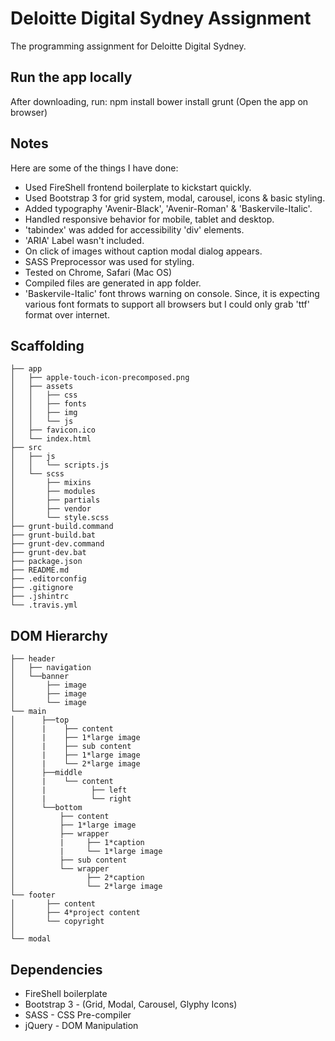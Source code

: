 # Deloitte Digital Sydney Assignment

The programming assignment for Deloitte Digital Sydney.

## Run the app locally

After downloading, run:
	npm install
  bower install
  grunt (Open the app on browser)

## Notes

Here are some of the things I have done:

* Used FireShell frontend boilerplate to kickstart quickly.
* Used Bootstrap 3 for grid system, modal, carousel, icons & basic styling.
* Added typography 'Avenir-Black', 'Avenir-Roman' & 'Baskervile-Italic'.
* Handled responsive behavior for mobile, tablet and desktop.
* 'tabindex' was added for accessibility 'div' elements.
* 'ARIA' Label wasn't included.
* On click of images without caption modal dialog appears.
* SASS Preprocessor was used for styling.
* Tested on Chrome, Safari (Mac OS)
* Compiled files are generated in app folder.
* 'Baskervile-Italic' font throws warning on console. Since, it is expecting various font formats to support all browsers but I could only grab 'ttf' format over internet.


## Scaffolding

````
├── app
│   ├── apple-touch-icon-precomposed.png
│   ├── assets
│   │   ├── css
│   │   ├── fonts
│   │   ├── img
│   │   └── js
│   ├── favicon.ico
│   └── index.html
├── src
│   ├── js
│   │   └── scripts.js
│   └── scss
│       ├── mixins
│       ├── modules
│       ├── partials
│       ├── vendor
│       └── style.scss
├── grunt-build.command
├── grunt-build.bat
├── grunt-dev.command
├── grunt-dev.bat
├── package.json
├── README.md
├── .editorconfig
├── .gitignore
├── .jshintrc
└── .travis.yml
````

## DOM Hierarchy

````
├── header
│   ├── navigation
│   └──banner
│       ├── image
│       ├── image
│       └── image
└── main
│      ├──top
│      |    ├── content
│      |    ├── 1*large image
│      |    ├── sub content
│      |    ├── 1*large image
│      |    └── 2*large image
│      ├──middle
│      |    └── content
│      |          ├── left
│      |          └── right
│      └──bottom
│          ├── content
│          ├── 1*large image
│          ├── wrapper
│          |     ├── 1*caption
│          |     └── 1*large image
│          ├── sub content
│          └── wrapper
│                ├── 2*caption
│                └── 2*large image
└── footer
│       ├── content
│       ├── 4*project content
│       └── copyright
│                
└── modal
````

## Dependencies

* FireShell boilerplate
* Bootstrap 3 - (Grid, Modal, Carousel, Glyphy Icons)
* SASS - CSS Pre-compiler
* jQuery - DOM Manipulation
